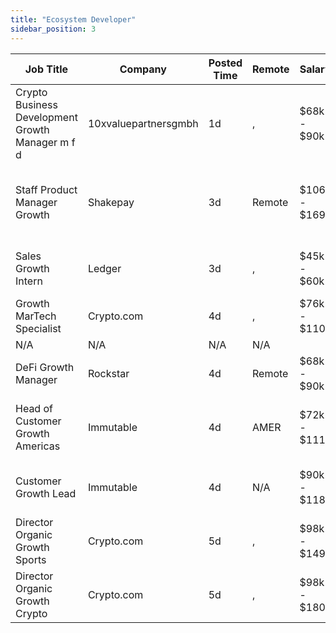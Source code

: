 ```yaml
---
title: "Ecosystem Developer"
sidebar_position: 3
---
```


| Job Title | Company | Posted Time | Remote | Salary | Tags | Apply Link |
|-----------|---------|-------------|--------|--------|------|------------|
| Crypto Business Development Growth Manager m f d | 10xvaluepartnersgmbh | 1d | , | $68k - $90k | business development, sales, non tech, growth, crypto | [Apply](https://web3.career/crypto-business-development-growth-manager-m-f-d-10xvaluepartnersgmbh/100768) |
| Staff Product Manager Growth | Shakepay | 3d | Remote | $106k - $169k | growth, product manager, non tech, bitcoin, remote | [Apply](https://web3.career/staff-product-manager-growth-shakepay/100652) |
| Sales Growth Intern | Ledger | 3d | , | $45k - $60k | growth, intern, entry level, sales, non tech | [Apply](https://web3.career/sales-growth-intern-ledger/100643) |
| Growth MarTech Specialist | Crypto.com | 4d | , | $76k - $110k | growth, crypto | [Apply](https://web3.career/growth-martech-specialist-crypto-com/100635) |
| N/A | N/A | N/A | N/A |  |  | [Apply](https://web3.career/metana) |
| DeFi Growth Manager | Rockstar | 4d | Remote | $68k - $90k | growth, crypto, defi, remote | [Apply](https://web3.career/defi-growth-manager-rockstar/100629) |
| Head of Customer Growth Americas | Immutable | 4d | AMER | $72k - $111k | growth, executive, blockchain, crypto, ethereum | [Apply](https://web3.career/head-of-customer-growth-americas-immutable/100597) |
| Customer Growth Lead | Immutable | 4d | N/A | $90k - $118k | growth, lead, blockchain, crypto, ethereum | [Apply](https://web3.career/customer-growth-lead-immutable/100596) |
| Director Organic Growth Sports | Crypto.com | 5d | , | $98k - $149k | growth, executive | [Apply](https://web3.career/director-organic-growth-sports-crypto-com/100551) |
| Director Organic Growth Crypto | Crypto.com | 5d | , | $98k - $180k | growth, executive, crypto | [Apply](https://web3.career/director-organic-growth-crypto-crypto-com/100550) |
